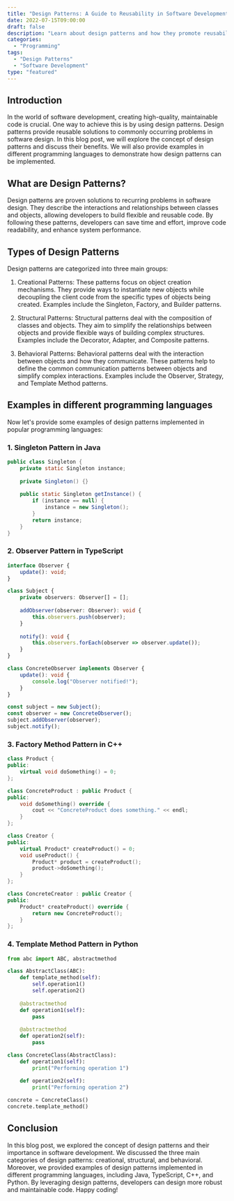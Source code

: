 ```yaml
--- 
title: "Design Patterns: A Guide to Reusability in Software Development"
date: 2022-07-15T09:00:00 
draft: false
description: "Learn about design patterns and how they promote reusability in software development."
categories: 
  - "Programming"
tags: 
  - "Design Patterns"
  - "Software Development"
type: "featured"
---
```


## Introduction

In the world of software development, creating high-quality, maintainable code is crucial. One way to achieve this is by using design patterns. Design patterns provide reusable solutions to commonly occurring problems in software design. In this blog post, we will explore the concept of design patterns and discuss their benefits. We will also provide examples in different programming languages to demonstrate how design patterns can be implemented. 

## What are Design Patterns?

Design patterns are proven solutions to recurring problems in software design. They describe the interactions and relationships between classes and objects, allowing developers to build flexible and reusable code. By following these patterns, developers can save time and effort, improve code readability, and enhance system performance.

## Types of Design Patterns

Design patterns are categorized into three main groups:

1. Creational Patterns: These patterns focus on object creation mechanisms. They provide ways to instantiate new objects while decoupling the client code from the specific types of objects being created. Examples include the Singleton, Factory, and Builder patterns.

2. Structural Patterns: Structural patterns deal with the composition of classes and objects. They aim to simplify the relationships between objects and provide flexible ways of building complex structures. Examples include the Decorator, Adapter, and Composite patterns.

3. Behavioral Patterns: Behavioral patterns deal with the interaction between objects and how they communicate. These patterns help to define the common communication patterns between objects and simplify complex interactions. Examples include the Observer, Strategy, and Template Method patterns.

## Examples in different programming languages

Now let's provide some examples of design patterns implemented in popular programming languages:

### 1. Singleton Pattern in Java

```java
public class Singleton {
    private static Singleton instance;
    
    private Singleton() {}
    
    public static Singleton getInstance() {
        if (instance == null) {
            instance = new Singleton();
        }
        return instance;
    }
}
```

### 2. Observer Pattern in TypeScript

```typescript
interface Observer {
    update(): void;
}

class Subject {
    private observers: Observer[] = [];
    
    addObserver(observer: Observer): void {
        this.observers.push(observer);
    }
    
    notify(): void {
        this.observers.forEach(observer => observer.update());
    }
}

class ConcreteObserver implements Observer {
    update(): void {
        console.log("Observer notified!");
    }
}

const subject = new Subject();
const observer = new ConcreteObserver();
subject.addObserver(observer);
subject.notify();
```

### 3. Factory Method Pattern in C++

```cpp
class Product {
public:
    virtual void doSomething() = 0;
};

class ConcreteProduct : public Product {
public:
    void doSomething() override {
        cout << "ConcreteProduct does something." << endl;
    }
};

class Creator {
public:
    virtual Product* createProduct() = 0;
    void useProduct() {
        Product* product = createProduct();
        product->doSomething();
    }
};

class ConcreteCreator : public Creator {
public:
    Product* createProduct() override {
        return new ConcreteProduct();
    }
};
```

### 4. Template Method Pattern in Python

```python
from abc import ABC, abstractmethod

class AbstractClass(ABC):
    def template_method(self):
        self.operation1()
        self.operation2()
    
    @abstractmethod
    def operation1(self):
        pass
    
    @abstractmethod
    def operation2(self):
        pass

class ConcreteClass(AbstractClass):
    def operation1(self):
        print("Performing operation 1")
    
    def operation2(self):
        print("Performing operation 2")

concrete = ConcreteClass()
concrete.template_method()
```

## Conclusion

In this blog post, we explored the concept of design patterns and their importance in software development. We discussed the three main categories of design patterns: creational, structural, and behavioral. Moreover, we provided examples of design patterns implemented in different programming languages, including Java, TypeScript, C++, and Python. By leveraging design patterns, developers can design more robust and maintainable code. Happy coding!
